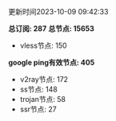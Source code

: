 更新时间2023-10-09 09:42:33

**总订阅: 287**
**总节点: 15653**
- vless节点: 150

**google ping有效节点: 405**
- v2ray节点: 172
- ss节点: 148
- trojan节点: 58
- ssr节点: 27
